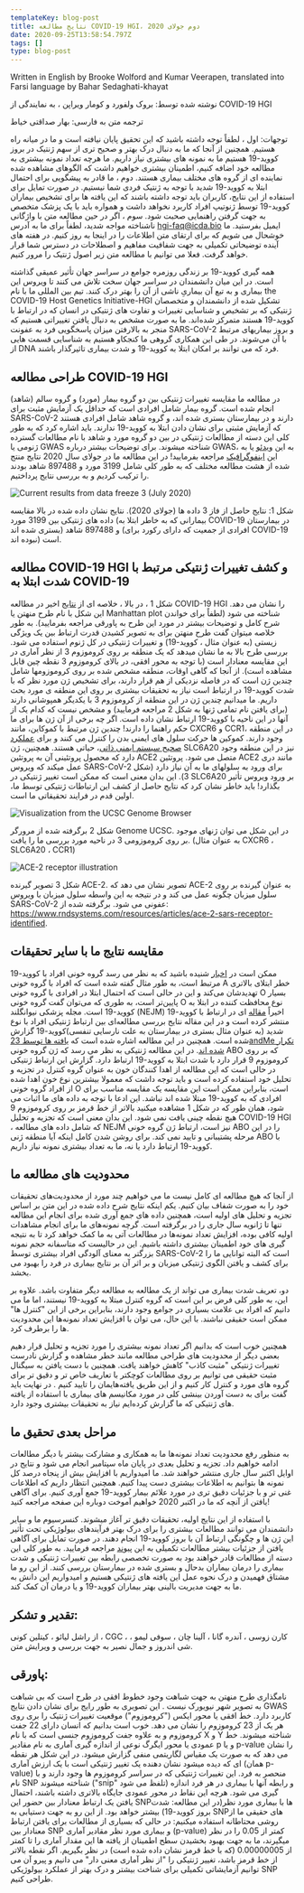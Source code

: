 ```yaml
---
templateKey: blog-post
title: نتایج مطالعه COVID-19 HGI، دوم جولای 2020
date: 2020-09-25T13:58:54.797Z
tags: []
type: blog-post
---
```


Written in English by Brooke Wolford and Kumar Veerapen, translated into Farsi language by Bahar Sedaghati-khayat

نوشته شده توسط: بروک ولفورد و کومار ویراپن ، به نمایندگی از COVID-19 HGI

ترجمه متن به فارسی: بهار صداقتی خیاط

توجهات: اول ، لطفاً توجه داشته باشید که این تحقیق پایان نیافته است و ما در میانه راه هستیم. همچنین از آنجا که ما به دنبال درک بهتر و صحیح تری از سهم ژنتیک در بروز کووید-19 هستیم ما به نمونه های بیشتری نیاز داریم. ما هرچه تعداد نمونه بیشتری به مطالعه خود اضافه کنیم، اطمینان بیشتری خواهیم داشت که الگوهای مشاهده شده نماینده ای از گروه های مختلف بیماری هستند. دوم ، ما قادر به پیشگویی برای احتمال ابتلا به کووید-19 شدید با توجه به ژنتیک فردی شما نیستیم. در صورت تمایل برای استفاده از این نتایج، کاربران باید توجه داشته باشند که این یافته ها برای تشخیص بیماران کووید-19 توسط ژنوتیپ افراد کاربرد نخواهد داشت و همواره باید با یک پزشک متخصص به جهت گرفتن راهنمایی صحبت شود. سوم ، اگر در حین مطالعه متن با واژگانی ناشناخته مواجه شدید، لطفاً برای ما به آدرس hgi-faq@icda.bio ایمیل بفرستید. ما خوشحال می شویم که برای ارتقای متن اطلاعات را در اینجا به روز کنیم. در هفته های آینده توضیحاتی تکمیلی به جهت شفافیت مفاهیم و اصطلاحات در دسترس شما قرار خواهد گرفت. فعلا می توانیم با مطالعه متن زیر اصول ژنتیک را مرور کنیم.

همه گیری کووید-19 بر زندگی روزمره جوامع در سراسر جهان تأثیر عمیقی گذاشته است. در این میان  دانشمندان در سراسر جهان سخت تلاش می کنند تا ویروس این بیماری و به تبع آن بیماریِ ناشی از آن را بهتر درک کنند. تیم بین المللی ما با نام the COVID-19 Host Genetics Initiative-HGI تشکیل شده از دانشمندان و متخصصان ژنتیکی که بر تشخیص و شناسایی تغییرات و تفاوت های ژنتیکی در انسان که در ارتباط با کووید-19 هستند متمرکز شده‌اند. ما به صورت مشخص به دنبال یافتن تغییراتی هستیم که منجر به بالارفتن میزان  پاسخگویی فرد به عفونت SARS-CoV-2 و بروز بیماریهای مرتبط با آن می‌شوند. در طی این همکاری گروهی ما کنجکاو هستیم به شناسایی قسمت هایی از DNA فرد که می توانند بر امکان ابتلا به کووید-19 و شدت بیماری تاثیرگذار باشند.

## طراحی مطالعه COVID-19 HGI

در مطالعه ما مقایسه تغییرات ژنتیکی بین دو گروه بیمار (مورد) و گروه سالم (شاهد) انجام شده است. گروه بیمار شامل افرادی است که حداقل یک آزمایش مثبت برای SARS-CoV-2 دارند و در بیمارستان بستری شده اند، و گروه شاهد شامل افرادی هستند که آزمایش مثبتی برای نشان دادن ابتلا به کووید-19 ندارند. باید اشاره کرد که به طور کلی این دسته از مطالعات ژنتیکی در بین دو گروه مورد و شاهد با نام مطالعات گسترده ژنومی یا GWAS شناخته میشوند. برای توضیحات بیشتر درباره GWAS، به این [ویدئو](https://www.youtube.com/watch?v=cgyc55JhdcM) یا به این [اینفوگرافیک](https://www.broadinstitute.org/visuals/explainer-genome-wide-association-studies) مراجعه بفرمایید! در این مطالعه ما در جولای سال 2020 نتایج منتج شده از هشت مطالعه مختلف که به طور کلی شامل 3199 مورد و 897488 شاهد بودند را ترکیب کردیم و به بررسی نتایج پرداختیم.


![ Current results from data freeze 3 (July 2020)](scicomm_blog_post_20200924.png)
<figcaption class="manual-md-inline-caption">
شکل 1: نتایج حاصل از فاز 3 داده ها (جولای 2020). نتایج نشان داده شده در بالا مقایسه داده های ژنتیکی بین 3199 مورد (بیمارانی که به خاطر ابتلا به COVID-19 در بیمارستان بستری شده اند) و 897488 شاهد (افرادی از جمعیت که دارای رکورد برای COVID-19 نبوده اند) است.
</figcaption>

## مطالعه COVID-19 HGI و کشف تغییرات ژنتیکی مرتبط با شدت ابتلا به COVID-19

شکل 1 ، در بالا ، خلاصه ای از [نتایج](/results/) اخیر در مطالعه COVID-19 HGI را نشان می دهد. این شکل با نام طرح منهتن یا Manhattan plot شناخته می شود (لطفاً برای خواندن شرح کامل و توضیحات بیشتر در مورد این طرح به پاورقی مراجعه بفرمایید). به طور خلاصه میتوان گفت طرح منهتن برای به تصویر کشیدن قدرت ارتباط بین یک ویژگی زیستی (به عنوان مثال ، کووید-19) و تغییرات ژنتیکی در کل ژنوم استفاده می شود. بررسی طرح بالا به ما نشان میدهد که یک منطقه بر روی کروموزوم 3 از نظر آماری در این مقایسه معنادار است (با توجه به محور افقی، در بالای کروموزوم 3 نقطه چین قابل مشاهده است). از آنجا که گاهی اوقات، منطقه مشخص شده بر روی کروموزومها شامل چندین ژن است که در فاصله نزدیکی از هم قرار دارند، برای تشخیص ژن مورد نظر که با شدت کووید-19 در ارتباط است نیاز به تحقیقات بیشتری بر روی این منطقه ی مورد بحث داریم. ما میدانیم چندین ژن در این منطقه از کروموزوم 3 با یکدیگر همپوشانی دارند (برای یافتن نام تمامی ژنها به شکل 2 مراجعه فرمایید) و مشخص نیست که کدام یک از آنها در این ناحیه با کووید-19 ارتباط نشان داده است. اگر چه برخی از آن ژن ها برای ما حکم راهنما را دارند! چندین ژن مرتبط با کموکاین، مانند CXCR6 و CCR1، در این منطقه وجود دارند. کموکین ها حرکت سلول های ایمنی بدن را کنترل می کنند و برای [عملکرد صحیح سیستم ایمنی ذاتی](https://www.ncbi.nlm.nih.gov/pmc/articles/PMC4448619/)، حیاتی هستند. همچنین، ژن SLC6A20 نیز در این منطقه وجود دارد که محصول پروتئینی آن به پروتئین ACE2 متصل می شود. پروتئین ACE2 مانند دری عمل میکند که ویروس SARS-CoV-2 برای ورود به سلولهای ما به آن نیاز دارد (شکل 3). این بدان معنی است که ممکن است تغییر ژنتیکی در SLC6A20 بر ورود ویروس تأثیر بگذارد! باید خاطر نشان کرد که نتایج حاصل از کشف این ارتباطات ژنتیکی توسط ما، اولین قدم در فرایند تحقیقاتی ما است.


![Visualization from the UCSC Genome Browser](hgt_genome_32a4d_7bc390.jpg)
<figcaption class="manual-md-inline-caption">
شکل 2 برگرفته شده از مرورگر Genome UCSC. در این شکل می توان ژنهای موجود بر روی کروموزومی 3 در ناحیه مورد بررسی ما را یافت. (به عنوان مثال CXCR6 ، SLC6A20 ، CCR1)
</figcaption>

![ACE-2 receptor illustration](unnamed.png)
<figcaption class="manual-md-inline-caption">
شکل 3 تصویر گیرنده ACE-2. تصویر نشان می دهد که ACE-2 به عنوان گیرنده بر روی سلول میزبان چگونه عمل می کند و در نتیجه به این واسطه  سلول میزبان با ویروس SARS-CoV-2 عفونی می شود. برگرفته شده از: <a href="https://www.rndsystems.com/resources/articles/ace-2-sars-receptor-identified" target="_blank" rel="noopener noreferrer">https://www.rndsystems.com/resources/articles/ace-2-sars-receptor-identified</a>.
</figcaption>

## مقایسه نتایج ما با سایر تحقیقات

ممکن است در [اخبار](https://edition.cnn.com/2020/07/16/health/blood-types-coronavirus-wellness-scn/index.html) شنیده باشید که به نظر می رسد گروه خونی افراد با کووید-19 مرتبط است، به طور مثال گفته شده است که افراد با گروه خونی A خطر ابتلای بالاتری تهدیدشان می‌کند و این در حالی است که احتمال ابتلا در افرادی با گروه خونی O بسیار پایین‌تر است، به طوری که می‌توان گفت گروه خونی O نوع محافظت کننده در ابتلا به کووید-19 است. مجله پزشکی نیوانگلند (NEJM) اخیراً [مقاله](https://www.nejm.org/doi/full/10.1056/NEJMoa2020283) ای در ارتباط با کووید-19 منتشر کرده است و در این مقاله نتایج بررسی مطالعه‌ای بین ارتباط ژنتیکی افراد با نوع شدید (به عنوان مثال بستری در بیمارستان به علت نارسایی تنفسی)کووید-19 گزارش شده است. همچنین در این مطالعه اشاره شده است که [یافته ها توسط 23andMe تکرار شده اند](https://www.nejm.org/doi/full/10.1056/NEJMoa2020283). در این مطالعه ژنتیکی به نظر می رسد که ژن گروه خونی ABO که بر روی کروموزوم 9 قرار دارد با شدت ابتلا به کووید-19 ارتباط دارد. گزارش این ارتباط ژنتیکی در حالی است که این مطالعه از اهدا کنندگان خون به عنوان گروه کنترل در تجزیه و تحلیل خود استفاده کرده است و باید توجه داشت که معمولا بیشترین نوع خون اهدا شده از افراد گروه خونی O است، بنابراین ممکن است این مقایسه یک مقایسه مناسب برای افرادی که به کووید-19 مبتلا شده اند نباشد. این ادعا با توجه به داده های ما اثبات می شود، همان طور که در شکل 1 مشاهده میکنید بالاتر از خط قرمز بر روی کروموزوم 9 هیچ نقطه چینی یافت نمی شود. این بدان معنی است که تجزیه و تحلیل COVID-19 HGI ، که شامل داده های مطالعه NEJM نیز است، ارتباط ژن گروه خونی ABO را در این مرحله پشتیبانی و تایید نمی کند. برای روشن شدن  کامل اینکه آیا منطقه ژنی ABO با کووید-19 ارتباط دارد یا نه، ما به تعداد بیشتری نمونه نیاز داریم.

## محدودیت های مطالعه ما

از آنجا که هیچ مطالعه ای کامل نیست ما می خواهیم چند مورد از محدودیت‌های تحقیقات خود را به صورت شفاف بیان کنیم. یکم اینکه نتایج شرح داده شده در این متن بر اساس تجزیه و تحلیل های اولیه است، همچنین داده های جمع آوری شده برای انجام این مطالعه تنها تا ژانویه سال جاری را در برگرفته است. گرچه نمونه‌های ما برای انجام مشاهدات اولیه کافی بوده، افزایش تعداد نمونه‌ها در مطالعات آتی به ما کمک خواهد کرد تا به نتیجه گیری های خود اطمینان بیشتری داشته باشیم. این در حالیست که متاسفانه حجم نمونه بزرگتر به معنای آلودگی افراد بیشتری توسط SARS-CoV-2 است که البته توانایی ما را برای کشف و یافتن الگوی ژنتیکی میزبان و بر اثر آن بر نتایج بیماری در فرد را بهبود می بخشد.

دو، تعریف شدت بیماری می تواند از یک مطالعه به مطالعه دیگر متفاوت باشد. علاوه بر این،  به طور کلی فرض بر این است که گروه کنترل مبتلا به کووید-19 نیستند، اما ما می دانیم که افراد بی علامت بسیاری در جوامع وجود دارند، بنابراین برخی از این "کنترل ها" ممکن است حقیقی نباشند. با این حال، می توان با افزایش تعداد نمونه‌ها این محدودیت ها را برطرف کرد.

همچنین خوب است که بدانیم اگر تعداد نمونه بیشتری را مورد تجزیه و تحلیل قرار دهیم بعضی دیگر از محدودیت های طراحی مطالعه مانند خطر مشاهده و گزارش نادرست تغییرات ژنتیکی "مثبت کاذب" کاهش خواهند یافت. همچنین با دست یافتن به سیگنال مثبت حقیقی می توانیم بر روی مطالعات کوچکتر با تعاریف خاص تر و دقیق تر برای گروه های مورد و کنترل کار کنیم و از این طریق یافته‌هایمان را تایید کنیم . در نهایت باید گفت برای به دست آوردن بینشی کلی در مورد مکانیسم های بیماری با استفاده از یافته های ژنتیکی که ما گزارش کرده‌ایم نیاز به تحقیقات بیشتری وجود دارد.

## مراحل بعدی تحقیق ما

به منظور رفع محدودیت تعداد نمونه‌ها ما به همکاری و مشارکت بیشتر با دیگر مطالعات ادامه خواهیم داد. تجزیه و تحلیل بعدی در پایان ماه سپتامبر انجام می شود و نتایج در اوایل اکتبر سال جاری منتشر خواهند شد. ما امیدواریم با افزایش بیش از پنجاه درصد کل نمونه ها بتوانیم به اطلاعات بیشتری دست پیدا کنیم. همچنین انتظار داریم که اطلاعات غنی تر و با جزئیات دقیق تری در مورد علائم بیمار کووید-19 جمع آوری کنیم. برای آگاهی یافتن از آنچه که ما در اکتبر 2020 خواهیم آموخت دوباره این صفحه مراجعه کنید!

با استفاده از این نتایج اولیه، تحقیقات دقیق تر آغاز میشوند. کنسرسیوم ما و سایر دانشمندان می توانند مطالعات بیشتری را برای درک بهتر فرآیندهای بیولوژیکی تحت تأثیر این ژن ها و چگونگی ارتباط آن با بروز کووید-19 انجام دهند. در صورت تمایل برای آگاهی یافتن از جزئیات بیشتر مطالعات تکمیلی  به این [پیوند](/blog/2020-06-29-in-silico-follow-up-results/) مراجعه فرمایید. به طور کلی این دسته از مطالعات قادر خواهند بود به صورت تخصصی رابطه بین تغییرات ژنتیکی و شدت بیماری را درمان بیماران بدحال و بستری شده در بیمارستان بررسی کنند. از این رو ما مشتاق فهمیدن و درک نحوه عمل این یافته های ژنتیکی هستیم  و امیدواریم این دانش به ما به جهت مدیریت بالینی بهتر بیماران کووید-19  و یا درمان آن کمک کند.


## تقدیر و تشکر:

از راشل لیائو ، کیتلین کونی ، CGC ، کارن زوسی ، آندره گانا ، آلینا چان ، سوفی لیمو ، شی اندروز و جمال نصیر به جهت بررسی و ویرایش متن.

## پاورقی:

نامگذاری طرح منهتن به جهت شباهت  وجود خطوط افقی در طرح است که بی شباهت به تصویر  شهر نیویورک نیست . این تصویری به طور رایج برای نشان دادن نتایج GWAS کاربرد دارد. خط افقی یا محور ایکس ("کروموزوم") موقعیت تغییرات ژنتیک را بری روی هر یک از 23 کروموزوم را نشان می دهد. خوب است بدانیم که انسان دارای 22 جفت کروموزوم و به علاوه جفت کروموزوم جنسی است که با نام X و Y شناخته میشوند. خط عمودی یا محور ایگرگ نوعی از اندازه گیری آماری به نام مقادیر p و یا p-value را نشان می دهد که به صورت یک مقیاس لگاریتمی منفی گزارش میشود. در این شکل هر نقطه ای که دیده میشود نشان دهنده یک تغییر ژنتیکی است با یک ارزش آماری  (همان p-value) منحصر به فرد. این تغییرات ژنتیکی که در سراسر کروموزوم ها وجود دارند و با نام SNP شناخته میشوند ("snip" تلفظ می شود) و رابطه آنها با بیماری در هر فرد اندازه گیری می شود. هرچه این نقاط در محور عمودی جایگاه بالاتری داشته باشند، احتمال یافتن یک ارتباط معنادار بین حضور این SNPها با بیماری مورد نظر(در این مطالعه: شدت بروز کووید-19) بیشتر خواهد بود. از این رو به جهت دستیابی به SNPهای حقیقی ما از روشی محتاطانه استفاده میکنیم: در حالی که بسیاری از مطالعات برای  یافتن ارتباط معنادار بین SNP و بیماری مورد نظر مقادیر آماری (p-value) کمتر از 0.05 را در نظر میگیرند، ما به جهت بهبود بخشیدن سطح اطمینان از یافته ها این مقدار آماری را تا کمتر از 0.00000005 (که با خط قرمز نشان داده شده است) در نظر بگیریم. اگر نقطه بالاتر از خط قرمز باشد، تغییر ژنتیکی را "از نظر آماری معنی دار" می دانیم و پیرو آن می توانیم آزمایشاتی تکمیلی برای شناخت بیشتر و درک بهتر از عملکرد بیولوژیکی SNP طراحی کنیم.
